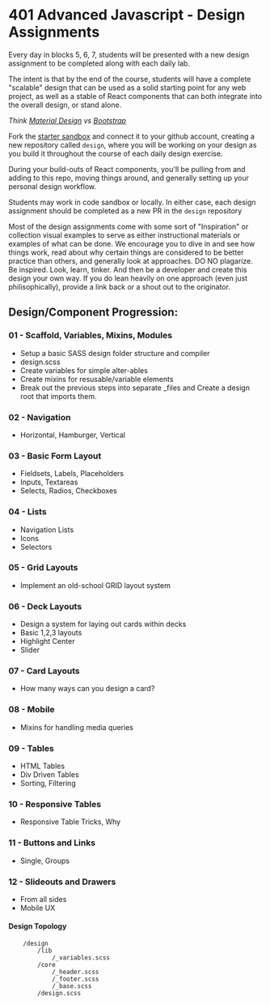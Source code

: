 # 401 Advanced Javascript - Design Assignments

Every day in blocks 5, 6, 7, students will be presented with a new design assignment to be completed along with each daily lab.

The intent is that by the end of the course, students will have a complete "scalable" design that can be used as a solid starting point for any web project, as well as a stable of React components that can both integrate into the overall design, or stand alone.

*Think [Material Design](https://material-ui.com) vs [Bootstrap](https://getbootstrap.com/docs/3.3/css/)*

Fork the [starter sandbox](https://codesandbox.io/s/nrozq68z80) and connect it to your github account, creating a new repository called `design`, where you will be working on your design as you build it throughout the course of each daily design exercise.

During your build-outs of React components, you'll be pulling from and adding to this repo, moving things around, and generally setting up your personal design workflow.

Students may work in code sandbox or locally.  In either case, each design assignment should be completed as a new PR in the `design` repository

Most of the design assignments come with some sort of "Inspiration" or collection visual examples to serve as either instructional materials or examples of what can be done. We encourage you to dive in and see how things work, read about why certain things are considered to be better practice than others, and generally look at approaches.  DO NO plagarize. Be inspired. Look, learn, tinker. And then be a developer and create this design your own way. If you do lean heavily on one approach (even just philisophically), provide a link back or a shout out to the originator.

## Design/Component Progression:

### 01 - Scaffold, Variables, Mixins, Modules
* Setup a basic SASS design folder structure and compiler
* design.scss
* Create variables for simple alter-ables
* Create mixins for resusable/variable elements
* Break out the previous steps into separate _files and Create a design  root that imports them.

### 02 - Navigation
* Horizontal, Hamburger, Vertical

### 03 - Basic Form Layout
* Fieldsets, Labels, Placeholders
* Inputs, Textareas
* Selects, Radios, Checkboxes

### 04 - Lists
* Navigation Lists
* Icons
* Selectors

### 05 - Grid Layouts
* Implement an old-school GRID layout system

### 06 - Deck Layouts
* Design a system for laying out cards within decks
* Basic 1,2,3 layouts
* Highlight Center
* Slider

### 07 - Card Layouts
* How many ways can you design a card?

### 08 - Mobile 
* Mixins for handling media queries

### 09 - Tables
* HTML Tables
* Div Driven Tables
* Sorting, Filtering

### 10 - Responsive Tables
* Responsive Table Tricks, Why

### 11 - Buttons and Links
* Single, Groups

### 12 - Slideouts and Drawers
* From all sides
* Mobile UX



#### Design Topology

```
    /design
        /lib
            /_variables.scss
        /core
            /_header.scss
            /_footer.scss
            /_base.scss
        /design.scss
            
```

